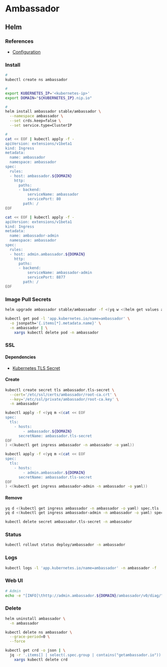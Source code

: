 # Ambassador

## Helm

### References

- [Configuration](https://github.com/helm/charts/tree/master/stable/ambassador#configuration)

### Install

```sh
#
kubectl create ns ambassador

#
export KUBERNETES_IP='<kubernetes-ip>'
export DOMAIN="${KUBERNETES_IP}.nip.io"

#
helm install ambassador stable/ambassador \
  --namespace ambassador \
  --set crds.keep=false \
  --set service.type=ClusterIP

#
cat << EOF | kubectl apply -f -
apiVersion: extensions/v1beta1
kind: Ingress
metadata:
  name: ambassador
  namespace: ambassador
spec:
  rules:
  - host: ambassador.${DOMAIN}
    http:
      paths:
      - backend:
          serviceName: ambassador
          servicePort: 80
        path: /
EOF
```

```sh
cat << EOF | kubectl apply -f -
apiVersion: extensions/v1beta1
kind: Ingress
metadata:
  name: ambassador-admin
  namespace: ambassador
spec:
  rules:
  - host: admin.ambassador.${DOMAIN}
    http:
      paths:
      - backend:
          serviceName: ambassador-admin
          servicePort: 8877
        path: /
EOF
```

### Image Pull Secrets

```sh
helm upgrade ambassador stable/ambassador -f <(yq w <(helm get values ambassador) 'imagePullSecrets[+].name' nxrm-oss-regcred)
```

```sh
kubectl get pod -l 'app.kubernetes.io/name=ambassador' \
  -o jsonpath='{.items[*].metadata.name}' \
  -n ambassador | \
    xargs kubectl delete pod -n ambassador
```

### SSL

#### Dependencies

- [Kubernetes TLS Secret](/k8s-tls-secret.md)

#### Create

```sh
kubectl create secret tls ambassador.tls-secret \
  --cert='/etc/ssl/certs/ambassador/root-ca.crt' \
  --key='/etc/ssl/private/ambassador/root-ca.key' \
  -n ambassador
```

```sh
kubectl apply -f <(yq m <(cat << EOF
spec:
  tls:
    - hosts:
        - ambassador.${DOMAIN}
      secretName: ambassador.tls-secret
EOF
) <(kubectl get ingress ambassador -n ambassador -o yaml))
```

```sh
kubectl apply -f <(yq m <(cat << EOF
spec:
  tls:
    - hosts:
        - admin.ambassador.${DOMAIN}
      secretName: ambassador.tls-secret
EOF
) <(kubectl get ingress ambassador-admin -n ambassador -o yaml))
```

#### Remove

```sh
yq d <(kubectl get ingress ambassador -n ambassador -o yaml) spec.tls | kubectl apply -f -
yq d <(kubectl get ingress ambassador-admin -n ambassador -o yaml) spec.tls | kubectl apply -f -

kubectl delete secret ambassador.tls-secret -n ambassador
```

### Status

```sh
kubectl rollout status deploy/ambassador -n ambassador
```

### Logs

```sh
kubectl logs -l 'app.kubernetes.io/name=ambassador' -n ambassador -f
```

### Web UI

```sh
# Admin
echo -e "[INFO]\thttp://admin.ambassador.${DOMAIN}/ambassador/v0/diag/"
```

### Delete

```sh
helm uninstall ambassador \
  -n ambassador

kubectl delete ns ambassador \
  --grace-period=0 \
  --force

kubectl get crd -o json | \
  jq -r '.items[] | select(.spec.group | contains("getambassador.io")) | .metadata.name' | \
    xargs kubectl delete crd
```
